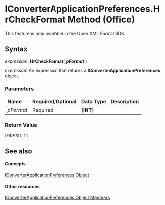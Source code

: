 
# IConverterApplicationPreferences.HrCheckFormat Method (Office)

This feature is only available in the Open XML Format SDK.


## Syntax

 _expression_. **HrCheckFormat**( **_pFormat_** )

 _expression_ An expression that returns a **IConverterApplicationPreferences** object.


### Parameters



|**Name**|**Required/Optional**|**Data Type**|**Description**|
|:-----|:-----|:-----|:-----|
| _pFormat_|Required|**[INT]**||

### Return Value

[HRESULT]


## See also


#### Concepts


[IConverterApplicationPreferences Object](80947d44-398f-9ebe-a4fb-d581db924a04.md)
#### Other resources


[IConverterApplicationPreferences Object Members](8a453f08-3086-6baa-be8a-1cd0c81c80ae.md)
